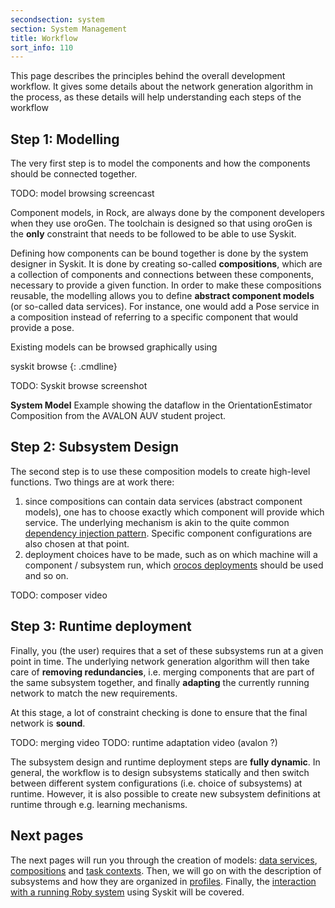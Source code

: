 ```yaml
---
secondsection: system
section: System Management
title: Workflow
sort_info: 110
---
```


This page describes the principles behind the overall development workflow. It
gives some details about the network generation algorithm in the process, as
these details will help understanding each steps of the workflow

Step 1: Modelling
-----------------
The very first step is to model the components and how the components should be
connected together.

TODO: model browsing screencast

Component models, in Rock, are always done by the component developers when they
use oroGen. The toolchain is designed so that using oroGen is the __only__
constraint that needs to be followed to be able to use Syskit.

Defining how components can be bound together is done by the system designer in
Syskit. It is done by creating so-called __compositions__, which are a
collection of components and connections between these components, necessary to
provide a given function. In order to make these compositions reusable, the
modelling allows you to define __abstract component models__ (or so-called data
services). For instance, one would add a Pose service in a composition instead
of referring to a specific component that would provide a pose.

Existing models can be browsed graphically using

syskit browse
{: .cmdline}

TODO: Syskit browse screenshot

**System Model**
Example showing the dataflow in the OrientationEstimator Composition from the AVALON AUV student project.

Step 2: Subsystem Design
------------------------
The second step is to use these composition models to create high-level
functions. Two things are at work there:

1. since compositions can contain data services (abstract component models),
   one has to choose exactly which component will provide which service. The
   underlying mechanism is akin to the quite common [dependency injection
   pattern](http://en.wikipedia.org/wiki/Dependency_injection). Specific
   component configurations are also chosen at that point.
2. deployment choices have to be made, such as on which machine will a component
   / subsystem run, which [orocos deployments](../orogen/deployment.html) should
   be used and so on.

TODO: composer video

Step 3: Runtime deployment
--------------------------
Finally, you (the user) requires that a set of these subsystems run at a given
point in time. The underlying network generation algorithm will then take care
of __removing redundancies__, i.e. merging components that are part of the same
subsystem together, and finally __adapting__ the currently running network to
match the new requirements.

At this stage, a lot of constraint checking is done to ensure that the final
network is __sound__.

TODO: merging video
TODO: runtime adaptation video (avalon ?)

The subsystem design and runtime deployment steps are __fully dynamic__. In
general, the workflow is to design subsystems statically and then switch
between different system configurations (i.e. choice of subsystems) at runtime.
However, it is also possible to create new subsystem definitions at runtime
through e.g. learning mechanisms.

Next pages
----------
The next pages will run you through the creation of models: [data
services](data_services.html), [compositions](compositions.html) and [task
contexts](task_contexts.html). Then, we will go on with the description of
subsystems and how they are organized in [profiles](profiles.html). Finally, the
[interaction with a running Roby system](interaction.html) using Syskit will be
covered.

